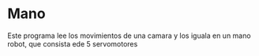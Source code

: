 # Mano

Este programa lee los movimientos de una camara y los iguala en un mano robot, que consista ede 5 servomotores
